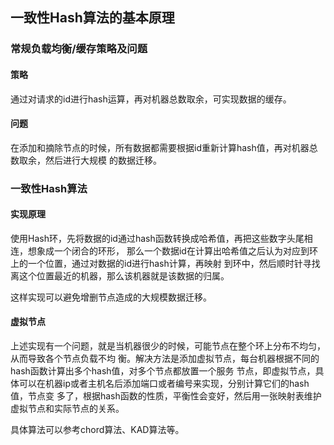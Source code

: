 ## 一致性Hash算法的基本原理

### 常规负载均衡/缓存策略及问题

#### 策略
通过对请求的id进行hash运算，再对机器总数取余，可实现数据的缓存。

#### 问题
在添加和摘除节点的时候，所有数据都需要根据id重新计算hash值，再对机器总数取余，然后进行大规模
的数据迁移。


### 一致性Hash算法

#### 实现原理
使用Hash环，先将数据的id通过hash函数转换成哈希值，再把这些数字头尾相连，想象成一个闭合的环形，
那么一个数据id在计算出哈希值之后认为对应到环上的一个位置，通过对数据的id进行hash计算，再映射
到环中，然后顺时针寻找离这个位置最近的机器，那么该机器就是该数据的归属。

这样实现可以避免增删节点造成的大规模数据迁移。

#### 虚拟节点
上述实现有一个问题，就是当机器很少的时候，可能节点在整个环上分布不均匀，从而导致各个节点负载不均
衡。解决方法是添加虚拟节点，每台机器根据不同的hash函数计算出多个hash值，对多个节点都放置一个服务
节点，即虚拟节点，具体可以在机器ip或者主机名后添加端口或者编号来实现，分别计算它们的hash值，节点变
多了，根据hash函数的性质，平衡性会变好，然后用一张映射表维护虚拟节点和实际节点的关系。

具体算法可以参考chord算法、KAD算法等。

